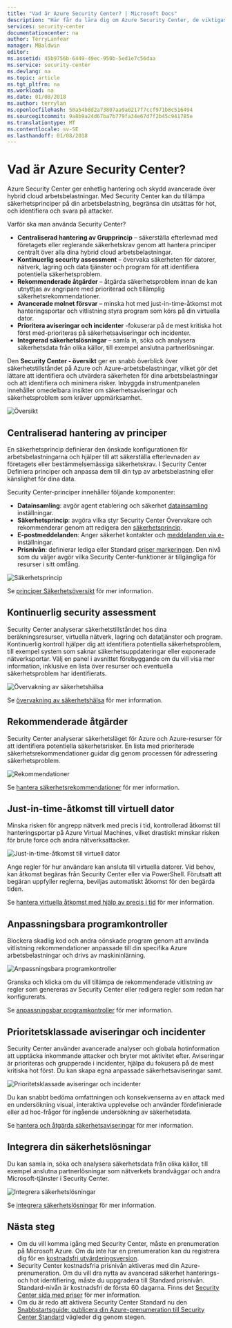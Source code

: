```yaml
---
title: "Vad är Azure Security Center? | Microsoft Docs"
description: "Här får du lära dig om Azure Security Center, de viktigaste funktionerna och hur Security Center fungerar."
services: security-center
documentationcenter: na
author: TerryLanfear
manager: MBaldwin
editor: 
ms.assetid: 45b9756b-6449-49ec-950b-5ed1e7c56daa
ms.service: security-center
ms.devlang: na
ms.topic: article
ms.tgt_pltfrm: na
ms.workload: na
ms.date: 01/08/2018
ms.author: terrylan
ms.openlocfilehash: 50a54b8d2a73807aa9a0217f7ccf971b8c516494
ms.sourcegitcommit: 9a8b9a24d67ba7b779fa34e67d7f2b45c941785e
ms.translationtype: MT
ms.contentlocale: sv-SE
ms.lasthandoff: 01/08/2018
---
```

# <a name="what-is-azure-security-center"></a>Vad är Azure Security Center?
Azure Security Center ger enhetlig hantering och skydd avancerade över hybrid cloud arbetsbelastningar. Med Security Center kan du tillämpa säkerhetsprinciper på din arbetsbelastning, begränsa din utsättas för hot, och identifiera och svara på attacker.

Varför ska man använda Security Center?

- **Centraliserad hantering av Grupprincip** – säkerställa efterlevnad med företagets eller reglerande säkerhetskrav genom att hantera principer centralt över alla dina hybrid cloud arbetsbelastningar.
- **Kontinuerlig security assessment** – övervaka säkerheten för datorer, nätverk, lagring och data tjänster och program för att identifiera potentiella säkerhetsproblem.
- **Rekommenderade åtgärder** – åtgärda säkerhetsproblem innan de kan utnyttjas av angripare med prioriterad och tillämplig säkerhetsrekommendationer.
- **Avancerade molnet försvar** – minska hot med just-in-time-åtkomst mot hanteringsportar och vitlistning styra program som körs på din virtuella dator.
- **Prioritera aviseringar och incidenter** -fokuserar på de mest kritiska hot först med-prioriteras på säkerhetsaviseringar och incidenter.
- **Integrerad säkerhetslösningar** – samla in, söka och analysera säkerhetsdata från olika källor, till exempel anslutna partnerlösningar.

Den **Security Center - översikt** ger en snabb överblick över säkerhetstillståndet på Azure och Azure-arbetsbelastningar, vilket gör det lättare att identifiera och utvärdera säkerheten för dina arbetsbelastningar och att identifiera och minimera risker. Inbyggda instrumentpanelen innehåller omedelbara insikter om säkerhetsaviseringar och säkerhetsproblem som kräver uppmärksamhet.

![Översikt][1]

## <a name="centralized-policy-management"></a>Centraliserad hantering av principer
En säkerhetsprincip definierar den önskade konfigurationen för arbetsbelastningarna och hjälper till att säkerställa efterlevnaden av företagets eller bestämmelsemässiga säkerhetskrav. I Security Center Definiera principer och anpassa dem till din typ av arbetsbelastning eller känslighet för dina data.

Security Center-principer innehåller följande komponenter:

- **Datainsamling**: avgör agent etablering och säkerhet [datainsamling](security-center-enable-data-collection.md) inställningar.
- **Säkerhetsprincip**: avgöra vilka styr Security Center Övervakare och rekommenderar genom att redigera den [säkerhetsprincip](security-center-policies.md).
- **E-postmeddelanden**: Anger säkerhet kontakter och [meddelanden via e-](security-center-provide-security-contact-details.md) inställningar.
- **Prisnivån**: definierar lediga eller Standard [priser markeringen](security-center-pricing.md). Den nivå som du väljer avgör vilka Security Center-funktioner är tillgängliga för resurser i sitt omfång.

![Säkerhetsprincip][2]

Se [principer Säkerhetsöversikt](security-center-policies-overview.md) för mer information.

## <a name="continuous-security-assessment"></a>Kontinuerlig security assessment
Security Center analyserar säkerhetstillståndet hos dina beräkningsresurser, virtuella nätverk, lagring och datatjänster och program. Kontinuerlig kontroll hjälper dig att identifiera potentiella säkerhetsproblem, till exempel system som saknar säkerhetsuppdateringar eller exponerade nätverksportar. Välj en panel i avsnittet förebyggande om du vill visa mer information, inklusive en lista över resurser och eventuella säkerhetsproblem har identifierats.

![Övervakning av säkerhetshälsa][3]

Se [övervakning av säkerhetshälsa](security-center-monitoring.md) för mer information.

## <a name="actionable-recommendations"></a>Rekommenderade åtgärder
Security Center analyserar säkerhetsläget för Azure och Azure-resurser för att identifiera potentiella säkerhetsrisker. En lista med prioriterade säkerhetsrekommendationer guidar dig genom processen för adressering säkerhetsproblem.

![Rekommendationer][4]

Se [hantera säkerhetsrekommendationer](security-center-recommendations.md) för mer information.

## <a name="just-in-time-vm-access"></a>Just-in-time-åtkomst till virtuell dator
Minska risken för angrepp nätverk med precis i tid, kontrollerad åtkomst till hanteringsportar på Azure Virtual Machines, vilket drastiskt minskar risken för brute force och andra nätverksattacker.

![Just-in-time-åtkomst till virtuell dator][5]

Ange regler för hur användare kan ansluta till virtuella datorer. Vid behov, kan åtkomst begäras från Security Center eller via PowerShell. Förutsatt att begäran uppfyller reglerna, beviljas automatiskt åtkomst för den begärda tiden.

Se [hantera virtuella åtkomst med hjälp av precis i tid](security-center-just-in-time.md) för mer information.

## <a name="adaptive-application-controls"></a>Anpassningsbara programkontroller
Blockera skadlig kod och andra oönskade program genom att använda vitlistning rekommendationer anpassade till din specifika Azure arbetsbelastningar och drivs av maskininlärning.

![Anpassningsbara programkontroller][6]

Granska och klicka om du vill tillämpa de rekommenderade vitlistning av regler som genereras av Security Center eller redigera regler som redan har konfigurerats.

Se [anpassningsbar programkontroller](security-center-adaptive-application.md) för mer information.

## <a name="prioritized-alerts-and-incidents"></a>Prioritetsklassade aviseringar och incidenter
Security Center använder avancerade analyser och globala hotinformation att upptäcka inkommande attacker och bryter mot aktivitet efter. Aviseringar är prioriteras och grupperade i incidenter, hjälpa du fokusera på de mest kritiska hot först. Du kan skapa egna anpassade säkerhetsaviseringar samt.

![Prioritetsklassade aviseringar och incidenter][7]

Du kan snabbt bedöma omfattningen och konsekvenserna av en attack med en undersökning visual, interaktiva upplevelse och använder fördefinierade eller ad hoc-frågor för ingående undersökning av säkerhetsdata.

Se [hantera och åtgärda säkerhetsaviseringar](security-center-managing-and-responding-alerts.md) för mer information.

## <a name="integrate-your-security-solutions"></a>Integrera din säkerhetslösningar
Du kan samla in, söka och analysera säkerhetsdata från olika källor, till exempel anslutna partnerlösningar som nätverkets brandväggar och andra Microsoft-tjänster i Security Center.

![Integrera säkerhetslösningar][8]

Se [integrera säkerhetslösningar](security-center-partner-integration.md) för mer information.

## <a name="next-steps"></a>Nästa steg

- Om du vill komma igång med Security Center, måste en prenumeration på Microsoft Azure. Om du inte har en prenumeration kan du registrera dig för en [kostnadsfri utvärderingsversion](https://azure.microsoft.com/free/).
- Security Center kostnadsfria prisnivån aktiveras med din Azure-prenumeration. Om du vill dra nytta av avancerad säkerhet hanterings- och hot identifiering, måste du uppgradera till Standard prisnivån. Standard-nivån är kostnadsfri de första 60 dagarna. Finns det [Security Center sida med priser](https://azure.microsoft.com/pricing/details/security-center/) för mer information.
- Om du är redo att aktivera Security Center Standard nu den [Snabbstartsguide: publicera din Azure-prenumeration till Security Center Standard](security-center-get-started.md) vägleder dig genom stegen.


<!--Image references-->
[1]: ./media/security-center-intro/overview.png
[2]: ./media/security-center-intro/security-policy.png
[3]: ./media/security-center-intro/compute.png
[4]: ./media/security-center-intro/recommendations.png
[5]: ./media/security-center-intro/just-in-time-vm-access.png
[6]: ./media/security-center-intro/adaptive-app-controls.png
[7]: ./media/security-center-intro/security-alerts.png
[8]: ./media/security-center-intro/security-solutions.png
